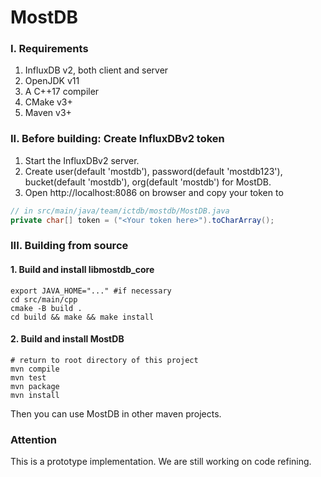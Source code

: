 # MostDB

### I. Requirements
1. InfluxDB v2, both client and server
2. OpenJDK v11
3. A C++17 compiler
4. CMake v3+
5. Maven v3+

### II. Before building: Create InfluxDBv2 token
1. Start the InfluxDBv2 server.
2. Create user(default 'mostdb'), password(default 'mostdb123'), 
bucket(default 'mostdb'), org(default 'mostdb') for MostDB.
3. Open http://localhost:8086 on browser and copy your token to 

```java
// in src/main/java/team/ictdb/mostdb/MostDB.java
private char[] token = ("<Your token here>").toCharArray();
```

### III. Building from source
#### 1. Build and install libmostdb_core

```shell
export JAVA_HOME="..." #if necessary
cd src/main/cpp
cmake -B build .
cd build && make && make install
```

#### 2. Build and install MostDB

```shell
# return to root directory of this project
mvn compile
mvn test
mvn package
mvn install
```

Then you can use MostDB in other maven projects.


### Attention
This is a prototype implementation. We are still working on code refining.